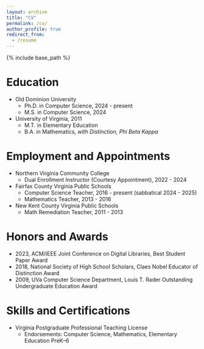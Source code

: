 ```yaml
---
layout: archive
title: "CV"
permalink: /cv/
author_profile: true
redirect_from:
  - /resume
---
```


{% include base_path %}

Education
======
* Old Dominion University
  * Ph.D. in Computer Science, 2024 - present
  * M.S. in Computer Science, 2024
* University of Virginia, 2011
  * M.T. in Elementary Education
  * B.A. in Mathematics, *with Distinction, Phi Beta Kappa*

Employment and Appointments
======
* Northern Virginia Community College
  * Dual Enrollment Instructor (Courtesy Appointment), 2022 - 2024
* Fairfax County Virginia Public Schools
  * Computer Science Teacher, 2016 - present (sabbatical 2024 - 2025)
  * Mathematics Teacher, 2013 - 2016
* New Kent County Virginia Public Schools
  * Math Remediation Teacher, 2011 - 2013

Honors and Awards
======
* 2023, ACM/IEEE Joint Conference on Digital Libraries, Best Student Paper Award
* 2018, National Society of High School Scholars, Claes Nobel Educator of Distinction Award
* 2009, UVa Computer Science Department, Louis T. Rader Outstanding Undergraduate Education Award
  
Skills and Certifications
======
* Virginia Postgraduate Professional Teaching License
  * Endorsements: Computer Science, Mathematics, Elementary Education PreK–6
